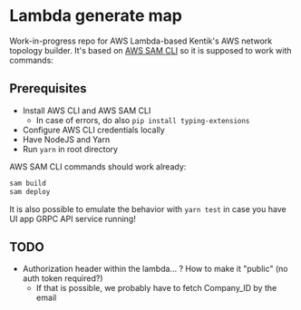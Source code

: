 # Lambda generate map

Work-in-progress repo for AWS Lambda-based Kentik's AWS network topology builder. It's based on [AWS SAM CLI](https://aws.amazon.com/serverless/sam/) so it is supposed to work with commands:

## Prerequisites

- Install AWS CLI and AWS SAM CLI
  - In case of errors, do also `pip install typing-extensions`
- Configure AWS CLI credentials locally
- Have NodeJS and Yarn
- Run `yarn` in root directory


AWS SAM CLI commands should work already:

```sh
sam build
sam deploy
```

It is also possible to emulate the behavior with `yarn test` in case you have UI app GRPC API service running!

## TODO

- Authorization header within the lambda... ? How to make it "public" (no auth token required?)
  - If that is possible, we probably have to fetch Company_ID by the email
